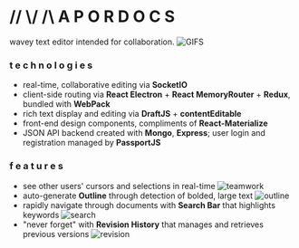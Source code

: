 # // \\/ /\ A P O R D O C S
wavey text editor intended for collaboration.
![GIFS](https://j.gifs.com/L88Rpp.gif)

### t e c h n o l o g i e s
- real-time, collaborative editing via **SocketIO**
- client-side routing via **React Electron** + **React MemoryRouter** + **Redux**, bundled with **WebPack**
- rich text display and editing via **DraftJS** + **contentEditable**
- front-end design components, compliments of **React-Materialize**
- JSON API backend created with **Mongo**, **Express**; user login and registration managed by **PassportJS**

### f e a t u r e s
- see  other users' cursors and selections in real-time
![teamwork](https://j.gifs.com/JqqR9l.gif)
- auto-generate **Outline** through detection of bolded, large text
![outline](https://j.gifs.com/kZZPlx.gif)
- rapidly navigate through documents with **Search Bar** that highlights keywords
![search](https://j.gifs.com/gLLPN9.gif)
- "never forget" with **Revision History** that manages and retrieves previous versions
![revision](https://j.gifs.com/qYY993.gif)
